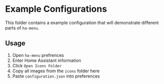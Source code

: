 # Example Configurations

This folder contains a example configuration that will demonstrate different parts of `ha-menu`.

## Usage

1. Open `ha-menu` prefrences
2. Enter Home Assistant information
3. Click `Open Icons Folder`
4. Copy all images from the `icons` folder here
5. Paste `configuration.json` into preferences
